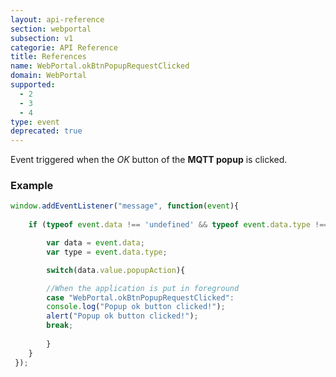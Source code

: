 ```yaml
---
layout: api-reference
section: webportal
subsection: v1
categorie: API Reference
title: References
name: WebPortal.okBtnPopupRequestClicked
domain: WebPortal
supported:
  - 2
  - 3
  - 4
type: event
deprecated: true
---
```


Event triggered when the *OK* button of the **MQTT popup** is clicked.

### Example

```javascript
window.addEventListener("message", function(event){
	
	if (typeof event.data !== 'undefined' && typeof event.data.type !== 'undefined' ){

	    var data = event.data;
	    var type = event.data.type;

	    switch(data.value.popupAction){

		//When the application is put in foreground
	    case "WebPortal.okBtnPopupRequestClicked":
		console.log("Popup ok button clicked!");
		alert("Popup ok button clicked!");
		break;
	    
	    }
	}
 });
```